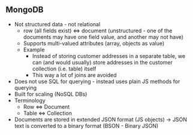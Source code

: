 ## MongoDB
- Not structured data - not relational
    - row (all fields exist) <=> document (unstructured - one of the documents may have one field value, and another may not have)
    - Supports multi-valued attributes (array, objects as value)
    - Example
        - Instead of storing customer addresses in a separate table, we can (and would usually) store addresses in the customer collection (i.e. table) itself
        - This way a lot of joins are avoided
- Does not use SQL for querying - instead uses plain JS methods for querying
- Built for scaling (NoSQL DBs)
- Terminology
    - Row <=> Document
    - Table <=> Collection
- Documents are stored in extended JSON format (JS objects) -> JSON text is converted to a binary format (BSON - Binary JSON)